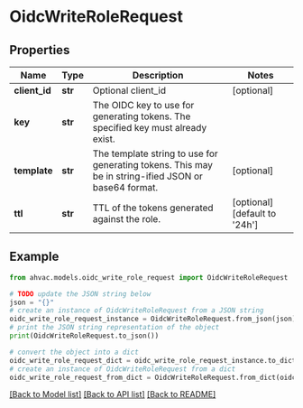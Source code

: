# OidcWriteRoleRequest


## Properties

Name | Type | Description | Notes
------------ | ------------- | ------------- | -------------
**client_id** | **str** | Optional client_id | [optional] 
**key** | **str** | The OIDC key to use for generating tokens. The specified key must already exist. | 
**template** | **str** | The template string to use for generating tokens. This may be in string-ified JSON or base64 format. | [optional] 
**ttl** | **str** | TTL of the tokens generated against the role. | [optional] [default to '24h']

## Example

```python
from ahvac.models.oidc_write_role_request import OidcWriteRoleRequest

# TODO update the JSON string below
json = "{}"
# create an instance of OidcWriteRoleRequest from a JSON string
oidc_write_role_request_instance = OidcWriteRoleRequest.from_json(json)
# print the JSON string representation of the object
print(OidcWriteRoleRequest.to_json())

# convert the object into a dict
oidc_write_role_request_dict = oidc_write_role_request_instance.to_dict()
# create an instance of OidcWriteRoleRequest from a dict
oidc_write_role_request_from_dict = OidcWriteRoleRequest.from_dict(oidc_write_role_request_dict)
```
[[Back to Model list]](../README.md#documentation-for-models) [[Back to API list]](../README.md#documentation-for-api-endpoints) [[Back to README]](../README.md)


